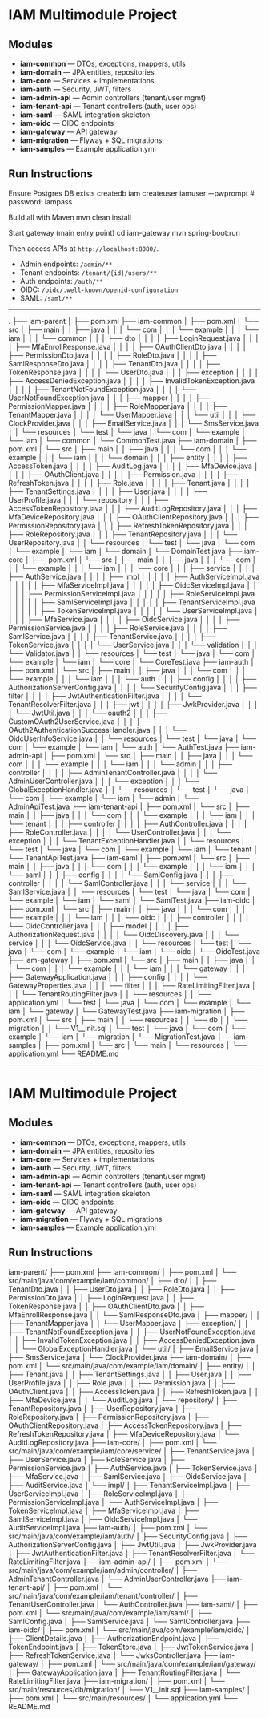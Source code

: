# IAM Multimodule Project

## Modules
- **iam-common** — DTOs, exceptions, mappers, utils
- **iam-domain** — JPA entities, repositories
- **iam-core** — Services + implementations
- **iam-auth** — Security, JWT, filters
- **iam-admin-api** — Admin controllers (tenant/user mgmt)
- **iam-tenant-api** — Tenant controllers (auth, user ops)
- **iam-saml** — SAML integration skeleton
- **iam-oidc** — OIDC endpoints
- **iam-gateway** — API gateway
- **iam-migration** — Flyway + SQL migrations
- **iam-samples** — Example application.yml

## Run Instructions
Ensure Postgres DB exists
createdb iam
createuser iamuser --pwprompt # password: iampass

Build all with Maven
mvn clean install

Start gateway (main entry point)
cd iam-gateway
mvn spring-boot:run



Then access APIs at `http://localhost:8080/`.

- Admin endpoints: `/admin/**`
- Tenant endpoints: `/tenant/{id}/users/**`
- Auth endpoints: `/auth/**`
- OIDC: `/oidc/.well-known/openid-configuration`
- SAML: `/saml/**`








----------------------------


.
├── iam-parent
│   ├── pom.xml
├── iam-common
│   ├── pom.xml
│   └── src
│       ├── main
│       │   ├── java
│       │   │   └── com
│       │   │       └── example
│       │   │           └── iam
│       │   │               └── common
│       │   │                   ├── dto
│       │   │                   │   ├── LoginRequest.java
│       │   │                   │   ├── MfaEnrollResponse.java
│       │   │                   │   ├── OAuthClientDto.java
│       │   │                   │   ├── PermissionDto.java
│       │   │                   │   ├── RoleDto.java
│       │   │                   │   ├── SamlResponseDto.java
│       │   │                   │   ├── TenantDto.java
│       │   │                   │   ├── TokenResponse.java
│       │   │                   │   └── UserDto.java
│       │   │                   ├── exception
│       │   │                   │   ├── AccessDeniedException.java
│       │   │                   │   ├── InvalidTokenException.java
│       │   │                   │   ├── TenantNotFoundException.java
│       │   │                   │   └── UserNotFoundException.java
│       │   │                   ├── mapper
│       │   │                   │   ├── PermissionMapper.java
│       │   │                   │   ├── RoleMapper.java
│       │   │                   │   ├── TenantMapper.java
│       │   │                   │   └── UserMapper.java
│       │   │                   └── util
│       │   │                       ├── ClockProvider.java
│       │   │                       ├── EmailService.java
│       │   │                       └── SmsService.java
│       │   └── resources
│       └── test
│           └── java
│               └── com
│                   └── example
│                       └── iam
│                           └── common
│                               └── CommonTest.java
├── iam-domain
│   ├── pom.xml
│   └── src
│       ├── main
│       │   ├── java
│       │   │   └── com
│       │   │       └── example
│       │   │           └── iam
│       │   │               └── domain
│       │   │                   ├── entity
│       │   │                   │   ├── AccessToken.java
│       │   │                   │   ├── AuditLog.java
│       │   │                   │   ├── MfaDevice.java
│       │   │                   │   ├── OAuthClient.java
│       │   │                   │   ├── Permission.java
│       │   │                   │   ├── RefreshToken.java
│       │   │                   │   ├── Role.java
│       │   │                   │   ├── Tenant.java
│       │   │                   │   ├── TenantSettings.java
│       │   │                   │   ├── User.java
│       │   │                   │   └── UserProfile.java
│       │   │                   └── repository
│       │   │                       ├── AccessTokenRepository.java
│       │   │                       ├── AuditLogRepository.java
│       │   │                       ├── MfaDeviceRepository.java
│       │   │                       ├── OAuthClientRepository.java
│       │   │                       ├── PermissionRepository.java
│       │   │                       ├── RefreshTokenRepository.java
│       │   │                       ├── RoleRepository.java
│       │   │                       ├── TenantRepository.java
│       │   │                       └── UserRepository.java
│       │   └── resources
│       └── test
│           └── java
│               └── com
│                   └── example
│                       └── iam
│                           └── domain
│                               └── DomainTest.java
├── iam-core
│   ├── pom.xml
│   └── src
│       ├── main
│       │   ├── java
│       │   │   └── com
│       │   │       └── example
│       │   │           └── iam
│       │   │               └── core
│       │   │                   ├── service
│       │   │                   │   ├── AuthService.java
│       │   │                   │   ├── impl
│       │   │                   │   │   ├── AuthServiceImpl.java
│       │   │                   │   │   ├── MfaServiceImpl.java
│       │   │                   │   │   ├── OidcServiceImpl.java
│       │   │                   │   │   ├── PermissionServiceImpl.java
│       │   │                   │   │   ├── RoleServiceImpl.java
│       │   │                   │   │   ├── SamlServiceImpl.java
│       │   │                   │   │   ├── TenantServiceImpl.java
│       │   │                   │   │   ├── TokenServiceImpl.java
│       │   │                   │   │   └── UserServiceImpl.java
│       │   │                   │   ├── MfaService.java
│       │   │                   │   ├── OidcService.java
│       │   │                   │   ├── PermissionService.java
│       │   │                   │   ├── RoleService.java
│       │   │                   │   ├── SamlService.java
│       │   │                   │   ├── TenantService.java
│       │   │                   │   ├── TokenService.java
│       │   │                   │   └── UserService.java
│       │   │                   └── validation
│       │   │                       └── Validator.java
│       │   └── resources
│       └── test
│           └── java
│               └── com
│                   └── example
│                       └── iam
│                           └── core
│                               └── CoreTest.java
├── iam-auth
│   ├── pom.xml
│   └── src
│       ├── main
│       │   ├── java
│       │   │   └── com
│       │   │       └── example
│       │   │           └── iam
│       │   │               └── auth
│       │   │                   ├── config
│       │   │                   │   ├── AuthorizationServerConfig.java
│       │   │                   │   └── SecurityConfig.java
│       │   │                   ├── filter
│       │   │                   │   ├── JwtAuthenticationFilter.java
│       │   │                   │   └── TenantResolverFilter.java
│       │   │                   ├── jwt
│       │   │                   │   ├── JwkProvider.java
│       │   │                   │   └── JwtUtil.java
│       │   │                   └── oauth2
│       │   │                       ├── CustomOAuth2UserService.java
│       │   │                       ├── OAuth2AuthenticationSuccessHandler.java
│       │   │                       └── OidcUserInfoService.java
│       │   └── resources
│       └── test
│           └── java
│               └── com
│                   └── example
│                       └── iam
│                           └── auth
│                               └── AuthTest.java
├── iam-admin-api
│   ├── pom.xml
│   └── src
│       ├── main
│       │   ├── java
│       │   │   └── com
│       │   │       └── example
│       │   │           └── iam
│       │   │               └── admin
│       │   │                   ├── controller
│       │   │                   │   ├── AdminTenantController.java
│       │   │                   │   └── AdminUserController.java
│       │   │                   └── exception
│       │   │                       └── GlobalExceptionHandler.java
│       │   └── resources
│       └── test
│           └── java
│               └── com
│                   └── example
│                       └── iam
│                           └── admin
│                               └── AdminApiTest.java
├── iam-tenant-api
│   ├── pom.xml
│   └── src
│       ├── main
│       │   ├── java
│       │   │   └── com
│       │   │       └── example
│       │   │           └── iam
│       │   │               └── tenant
│       │   │                   ├── controller
│       │   │                   │   ├── AuthController.java
│       │   │                   │   ├── RoleController.java
│       │   │                   │   └── UserController.java
│       │   │                   └── exception
│       │   │                       └── TenantExceptionHandler.java
│       │   └── resources
│       └── test
│           └── java
│               └── com
│                   └── example
│                       └── iam
│                           └── tenant
│                               └── TenantApiTest.java
├── iam-saml
│   ├── pom.xml
│   └── src
│       ├── main
│       │   ├── java
│       │   │   └── com
│       │   │       └── example
│       │   │           └── iam
│       │   │               └── saml
│       │   │                   ├── config
│       │   │                   │   └── SamlConfig.java
│       │   │                   ├── controller
│       │   │                   │   └── SamlController.java
│       │   │                   └── service
│       │   │                       └── SamlService.java
│       │   └── resources
│       └── test
│           └── java
│               └── com
│                   └── example
│                       └── iam
│                           └── saml
│                               └── SamlTest.java
├── iam-oidc
│   ├── pom.xml
│   └── src
│       ├── main
│       │   ├── java
│       │   │   └── com
│       │   │       └── example
│       │   │           └── iam
│       │   │               └── oidc
│       │   │                   ├── controller
│       │   │                   │   └── OidcController.java
│       │   │                   ├── model
│       │   │                   │   ├── AuthorizationRequest.java
│       │   │                   │   └── OidcDiscovery.java
│       │   │                   └── service
│       │   │                       └── OidcService.java
│       │   └── resources
│       └── test
│           └── java
│               └── com
│                   └── example
│                       └── iam
│                           └── oidc
│                               └── OidcTest.java
├── iam-gateway
│   ├── pom.xml
│   └── src
│       ├── main
│       │   ├── java
│       │   │   └── com
│       │   │       └── example
│       │   │           └── iam
│       │   │               └── gateway
│       │   │                   ├── GatewayApplication.java
│       │   │                   ├── config
│       │   │                   │   └── GatewayProperties.java
│       │   │                   └── filter
│       │   │                       ├── RateLimitingFilter.java
│       │   │                       └── TenantRoutingFilter.java
│       │   └── resources
│       │       └── application.yml
│       └── test
│           └── java
│               └── com
│                   └── example
│                       └── iam
│                           └── gateway
│                               └── GatewayTest.java
├── iam-migration
│   ├── pom.xml
│   └── src
│       ├── main
│       │   └── resources
│       │       └── db
│       │           └── migration
│       │               └── V1__init.sql
│       └── test
│           └── java
│               └── com
│                   └── example
│                       └── iam
│                           └── migration
│                               └── MigrationTest.java
├── iam-samples
│   ├── pom.xml
│   └── src
│       └── main
│           └── resources
│               └── application.yml
└── README.md



---



# IAM Multimodule Project

## Modules
- **iam-common** — DTOs, exceptions, mappers, utils
- **iam-domain** — JPA entities, repositories
- **iam-core** — Services + implementations
- **iam-auth** — Security, JWT, filters
- **iam-admin-api** — Admin controllers (tenant/user mgmt)
- **iam-tenant-api** — Tenant controllers (auth, user ops)
- **iam-saml** — SAML integration skeleton
- **iam-oidc** — OIDC endpoints
- **iam-gateway** — API gateway
- **iam-migration** — Flyway + SQL migrations
- **iam-samples** — Example application.yml

## Run Instructions




iam-parent/
├── pom.xml
├── iam-common/
│   ├── pom.xml
│   └── src/main/java/com/example/iam/common/
│       ├── dto/
│       │   ├── TenantDto.java
│       │   ├── UserDto.java
│       │   ├── RoleDto.java
│       │   ├── PermissionDto.java
│       │   ├── LoginRequest.java
│       │   ├── TokenResponse.java
│       │   ├── OAuthClientDto.java
│       │   ├── MfaEnrollResponse.java
│       │   └── SamlResponseDto.java
│       ├── mapper/
│       │   ├── TenantMapper.java
│       │   └── UserMapper.java
│       ├── exception/
│       │   ├── TenantNotFoundException.java
│       │   ├── UserNotFoundException.java
│       │   ├── InvalidTokenException.java
│       │   ├── AccessDeniedException.java
│       │   └── GlobalExceptionHandler.java
│       └── util/
│           ├── EmailService.java
│           ├── SmsService.java
│           └── ClockProvider.java
├── iam-domain/
│   ├── pom.xml
│   └── src/main/java/com/example/iam/domain/
│       ├── entity/
│       │   ├── Tenant.java
│       │   ├── TenantSettings.java
│       │   ├── User.java
│       │   ├── UserProfile.java
│       │   ├── Role.java
│       │   ├── Permission.java
│       │   ├── OAuthClient.java
│       │   ├── AccessToken.java
│       │   ├── RefreshToken.java
│       │   ├── MfaDevice.java
│       │   └── AuditLog.java
│       └── repository/
│           ├── TenantRepository.java
│           ├── UserRepository.java
│           ├── RoleRepository.java
│           ├── PermissionRepository.java
│           ├── OAuthClientRepository.java
│           ├── AccessTokenRepository.java
│           ├── RefreshTokenRepository.java
│           ├── MfaDeviceRepository.java
│           └── AuditLogRepository.java
├── iam-core/
│   ├── pom.xml
│   └── src/main/java/com/example/iam/core/service/
│       ├── TenantService.java
│       ├── UserService.java
│       ├── RoleService.java
│       ├── PermissionService.java
│       ├── AuthService.java
│       ├── TokenService.java
│       ├── MfaService.java
│       ├── SamlService.java
│       ├── OidcService.java
│       ├── AuditService.java
│       └── impl/
│           ├── TenantServiceImpl.java
│           ├── UserServiceImpl.java
│           ├── RoleServiceImpl.java
│           ├── PermissionServiceImpl.java
│           ├── AuthServiceImpl.java
│           ├── TokenServiceImpl.java
│           ├── MfaServiceImpl.java
│           ├── SamlServiceImpl.java
│           ├── OidcServiceImpl.java
│           └── AuditServiceImpl.java
├── iam-auth/
│   ├── pom.xml
│   └── src/main/java/com/example/iam/auth/
│       ├── SecurityConfig.java
│       ├── AuthorizationServerConfig.java
│       ├── JwtUtil.java
│       ├── JwkProvider.java
│       ├── JwtAuthenticationFilter.java
│       ├── TenantResolverFilter.java
│       └── RateLimitingFilter.java
├── iam-admin-api/
│   ├── pom.xml
│   └── src/main/java/com/example/iam/admin/controller/
│       ├── AdminTenantController.java
│       └── AdminUserController.java
├── iam-tenant-api/
│   ├── pom.xml
│   └── src/main/java/com/example/iam/tenant/controller/
│       ├── TenantUserController.java
│       └── AuthController.java
├── iam-saml/
│   ├── pom.xml
│   └── src/main/java/com/example/iam/saml/
│       ├── SamlConfig.java
│       ├── SamlService.java
│       └── SamlController.java
├── iam-oidc/
│   ├── pom.xml
│   └── src/main/java/com/example/iam/oidc/
│       ├── ClientDetails.java
│       ├── AuthorizationEndpoint.java
│       ├── TokenEndpoint.java
│       ├── TokenStore.java
│       ├── JwtTokenService.java
│       ├── RefreshTokenService.java
│       └── JwksController.java
├── iam-gateway/
│   ├── pom.xml
│   └── src/main/java/com/example/iam/gateway/
│       ├── GatewayApplication.java
│       ├── TenantRoutingFilter.java
│       └── RateLimitingFilter.java
├── iam-migration/
│   ├── pom.xml
│   └── src/main/resources/db/migration/
│       └── V1__init.sql
├── iam-samples/
│   ├── pom.xml
│   └── src/main/resources/
│       └── application.yml
└── README.md

